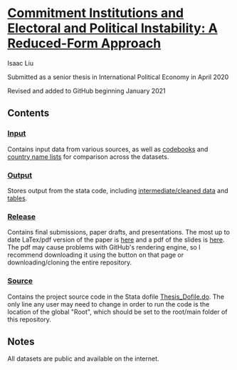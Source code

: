 # [Commitment Institutions and Electoral and Political Instability: A Reduced-Form Approach](Release/Paper/Liu-%20Commitment%20Institutions%20and%20Instability.pdf)

Isaac Liu

Submitted as a senior thesis in International Political Economy in April 2020

Revised and added to GitHub beginning January 2021

## Contents

### [Input](Input)

Contains input data from various sources, as well as [codebooks](Input/Codebooks) and [country name lists](Input/Country_Name_Lists) for comparison across the datasets.

### [Output]()

Stores output from the stata code, including [intermediate/cleaned data](Output/Intermediate_Data) and [tables](Output/Tables).

### [Release](Release)

Contains final submissions, paper drafts, and presentations. The most up to date LaTex/pdf version of the paper is [here](Release/Paper/Liu-%20Commitment%20Institutions%20and%20Instability.pdf) and a pdf of the slides is [here](Release/Presentation/Thesis%20Presentation.pdf). The pdf may cause problems with GitHub's rendering engine, so I recommend downloading it using the button on that page or downloading/cloning the entire repository.

### [Source](Source)

Contains the project source code in the Stata dofile [Thesis_Dofile.do](Source/Thesis_Dofile.do). The only line any user may need to change in order to run the code is the location of the global "Root", which should be set to the root/main folder of this repository.

## Notes

All datasets are public and available on the internet.
